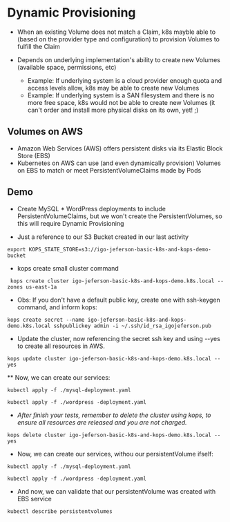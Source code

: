 # Dynamic Provisioning

* When an existing Volume does not match a Claim, k8s mayble able to (based on the provider type and configuration) to provision Volumes to fulfill the Claim

* Depends on underlying implementation's ability to create new Volumes (available space, permissions, etc)
    * Example: If underlying system is a cloud provider enough quota and access levels allow, k8s may be able to create new Volumes
    * Example: If underlying system is a SAN filesystem and there is no more free space, k8s would not be able to create new Volumes (it can't order and install more physical disks on its own, yet! ;) 

## Volumes on AWS

* Amazon Web Services (AWS) offers persistent disks via its Elastic Block Store (EBS)
* Kubernetes on AWS can use (and even dynamically provision) Volumes on EBS to match or meet PersistentVolumeClaims made by Pods

## Demo

* Create MySQL * WordPress deployments to include PersistentVolumeClaims, but we won't create the PersistentVolumes, so this will require Dynamic Provisioning

* Just a reference to our S3 Bucket created in our last activity

``` export KOPS_STATE_STORE=s3://igo-jeferson-basic-k8s-and-kops-demo-bucket ```

* kops create small cluster command

``` kops create cluster igo-jeferson-basic-k8s-and-kops-demo.k8s.local --zones us-east-1a```

* Obs: If you don't have a default public key, create one with ssh-keygen command, and inform kops:

``` kops create secret --name igo-jeferson-basic-k8s-and-kops-demo.k8s.local sshpublickey admin -i ~/.ssh/id_rsa_igojeferson.pub ```

* Update the cluster, now referencing the secret ssh key and using --yes to create all resources in AWS.

``` kops update cluster igo-jeferson-basic-k8s-and-kops-demo.k8s.local --yes ```

** Now, we can create our services:

``` kubectl apply -f ./mysql-deployment.yaml ```

``` kubectl apply -f ./wordpress -deployment.yaml ```


* *After finish your tests, remember to delete the cluster using kops, to ensure all resources are released and you are not charged.*

 ``` kops delete cluster igo-jeferson-basic-k8s-and-kops-demo.k8s.local --yes ```

 * Now, we can create our services, withou our persistentVolume ifself:

``` kubectl apply -f ./mysql-deployment.yaml ```

``` kubectl apply -f ./wordpress -deployment.yaml ```

* And now, we can validate that our persistentVolume was created with EBS service

``` kubectl describe persistentvolumes ```